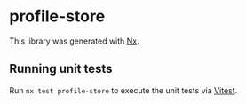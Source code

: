 # profile-store

This library was generated with [Nx](https://nx.dev).

## Running unit tests

Run `nx test profile-store` to execute the unit tests via [Vitest](https://vitest.dev/).
